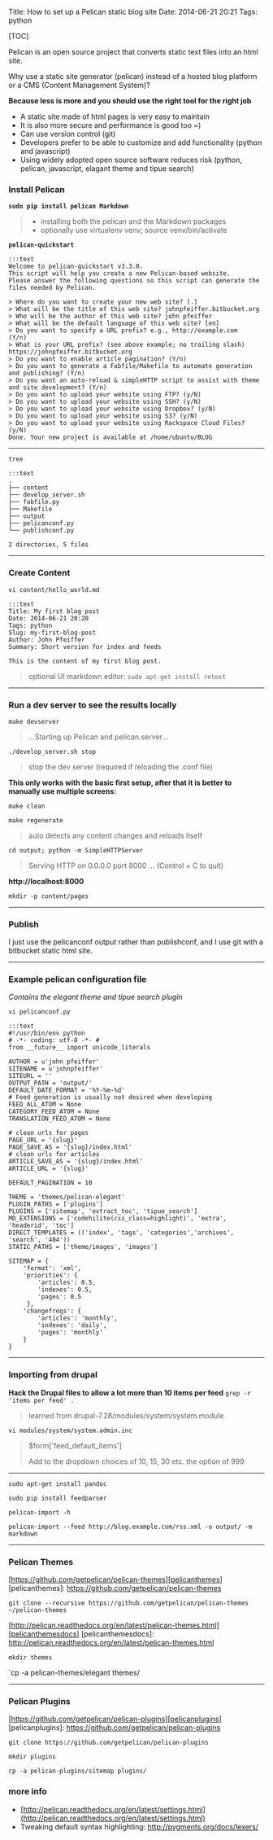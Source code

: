 Title: How to set up a Pelican static blog site
Date: 2014-06-21 20:21
Tags: python

[TOC]

Pelican is an open source project that converts static text files into an html site.

Why use a static site generator (pelican) instead of a hosted blog platform or a CMS (Content Management System)?

**Because less is more and you should use the right tool for the right job**

- A static site made of html pages is very easy to maintain
- It is also more secure and performance is good too =)
- Can use version control (git)
- Developers prefer to be able to customize and add functionality (python and javascript)
- Using widely adopted open source software reduces risk (python, pelican, javascript, elagant theme and tipue search)


### Install Pelican

**`sudo pip install pelican Markdown `**
> - installing both the pelican and the Markdown packages
> - optionally use virtualenv venv; source venv/bin/activate

**`pelican-quickstart`**

    :::text
    Welcome to pelican-quickstart v3.3.0.
    This script will help you create a new Pelican-based website.
    Please answer the following questions so this script can generate the files needed by Pelican.

    > Where do you want to create your new web site? [.]
    > What will be the title of this web site? johnpfeiffer.bitbucket.org
    > Who will be the author of this web site? john pfeiffer
    > What will be the default language of this web site? [en]
    > Do you want to specify a URL prefix? e.g., http://example.com   (Y/n)
    > What is your URL prefix? (see above example; no trailing slash) https://johnpfeiffer.bitbucket.org
    > Do you want to enable article pagination? (Y/n)
    > Do you want to generate a Fabfile/Makefile to automate generation and publishing? (Y/n)
    > Do you want an auto-reload & simpleHTTP script to assist with theme and site development? (Y/n)
    > Do you want to upload your website using FTP? (y/N)
    > Do you want to upload your website using SSH? (y/N)
    > Do you want to upload your website using Dropbox? (y/N)
    > Do you want to upload your website using S3? (y/N)
    > Do you want to upload your website using Rackspace Cloud Files? (y/N)
    Done. Your new project is available at /home/ubuntu/BLOG

- - - 

`tree`

    :::text
    .
    ├── content
    ├── develop_server.sh
    ├── fabfile.py
    ├── Makefile
    ├── output
    ├── pelicanconf.py
    └── publishconf.py
    
    2 directories, 5 files

- - -
### Create Content
`vi content/hello_world.md`

    :::text
    Title: My first blog post
    Date: 2014-06-21 20:20
    Tags: python
    Slug: my-first-blog-post
    Author: John Pfeiffer
    Summary: Short version for index and feeds

    This is the content of my first blog post.


>optional UI markdown editor: 
`sudo apt-get install retext`

- - - 
### Run a dev server to see the results locally
`make devserver`
> ...Starting up Pelican and pelican.server...

`./develop_server.sh stop`
>  stop the dev server (required if reloading the .conf file)

**This only works with the basic first setup, after that it is better to manually use multiple screens:**

`make clean`

`make regenerate`
> auto detects any content changes and reloads itself

`cd output; python -m SimpleHTTPServer`
> Serving HTTP on 0.0.0.0 port 8000 ... (Control + C to quit)

**http://localhost:8000**

`mkdir -p content/pages`
- - -
### Publish
I just use the pelicanconf output rather than publishconf, and I use git with a bitbucket static html site.

- - -
### Example pelican configuration file

*Contains the elegant theme and tipue search plugin*

```vi pelicanconf.py```

    :::text
    #!/usr/bin/env python
    # -*- coding: utf-8 -*- #
    from __future__ import unicode_literals

    AUTHOR = u'john pfeiffer'
    SITENAME = u'johnpfeiffer'
    SITEURL = ''
    OUTPUT_PATH = 'output/'
    DEFAULT_DATE_FORMAT = '%Y-%m-%d'
    # Feed generation is usually not desired when developing
    FEED_ALL_ATOM = None
    CATEGORY_FEED_ATOM = None
    TRANSLATION_FEED_ATOM = None

    # clean urls for pages
    PAGE_URL = '{slug}'
    PAGE_SAVE_AS = '{slug}/index.html'
    # clean urls for articles
    ARTICLE_SAVE_AS = '{slug}/index.html'
    ARTICLE_URL = '{slug}'

    DEFAULT_PAGINATION = 10

    THEME = 'themes/pelican-elegant'
    PLUGIN_PATHS = ['plugins']
    PLUGINS = ['sitemap', 'extract_toc', 'tipue_search']
    MD_EXTENSIONS = ['codehilite(css_class=highlight)', 'extra', 'headerid', 'toc']
    DIRECT_TEMPLATES = (('index', 'tags', 'categories','archives', 'search', '404'))
    STATIC_PATHS = ['theme/images', 'images']

    SITEMAP = {
        'format': 'xml',
        'priorities': {
            'articles': 0.5,
            'indexes': 0.5,
            'pages': 0.5
         },
        'changefreqs': {
            'articles': 'monthly',
            'indexes': 'daily',
            'pages': 'monthly'
        }
    }

- - -

### Importing from drupal

**Hack the Drupal files to allow a lot more than 10 items per feed**
`grep -r 'items per feed' . `
> learned from drupal-7.28/modules/system/system.module

`vi modules/system/system.admin.inc`

>    $form['feed_default_items']
>    
>    Add to the dropdown choices of 10, 15, 30 etc. the option of 999

- - - 

`sudo apt-get install pandoc`

`sudo pip install feedparser`

`pelican-import -h`

`pelican-import --feed http://blog.example.com/rss.xml -o output/ -m markdown`


- - -
### Pelican Themes

[https://github.com/getpelican/pelican-themes][pelicanthemes]
[pelicanthemes]: https://github.com/getpelican/pelican-themes

`git clone --recursive https://github.com/getpelican/pelican-themes ~/pelican-themes`

[http://pelican.readthedocs.org/en/latest/pelican-themes.html][pelicanthemesdocs]
[pelicanthemesdocs]: http://pelican.readthedocs.org/en/latest/pelican-themes.html

`mkdir themes`

`cp -a pelican-themes/elegant themes/

- - - 
### Pelican Plugins
[https://github.com/getpelican/pelican-plugins][pelicanplugins]
[pelicanplugins]: https://github.com/getpelican/pelican-plugins

`git clone https://github.com/getpelican/pelican-plugins`

`mkdir plugins`

`cp -a pelican-plugins/sitemap plugins/`

### more info
- [http://pelican.readthedocs.org/en/latest/settings.html](http://pelican.readthedocs.org/en/latest/settings.html)
- Tweaking default syntax highlighting: http://pygments.org/docs/lexers/


